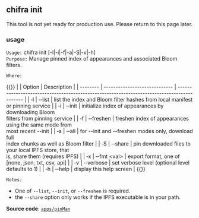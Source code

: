 ## chifra init

This tool is not yet ready for production use. Please return to this page later.

### usage

`Usage:`    chifra init [-l|-i|-f|-a|-S|-v|-h]  
`Purpose:`  Manage pinned index of appearances and associated Bloom filters.

`Where:`

{{<td>}}
|          | Option                        | Description                                                                                 |
| -------- | ----------------------------- | ------------------------------------------------------------------------------------------- |
| &#8208;l | &#8208;&#8208;list            | list the index and Bloom filter hashes from local manifest<br/>or pinning service           |
| &#8208;i | &#8208;&#8208;init            | initialize index of appearances by downloading Bloom<br/>filters from pinning service       |
| &#8208;f | &#8208;&#8208;freshen         | freshen index of appearances using the same mode from<br/>most recent --init                |
| &#8208;a | &#8208;&#8208;all             | for --init and --freshen modes only, download full<br/>index chunks as well as Bloom filter |
| &#8208;S | &#8208;&#8208;share           | pin downloaded files to your local IPFS store, that<br/>is, share them (requires IPFS)      |
| &#8208;x | &#8208;&#8208;fmt &lt;val&gt; | export format, one of [none, json, txt, csv, api]                                           |
| &#8208;v | &#8208;&#8208;verbose         | set verbose level (optional level defaults to 1)                                            |
| &#8208;h | &#8208;&#8208;help            | display this help screen                                                                    |
{{</td>}}

`Notes:`

- One of `--list`, `--init`, or `--freshen` is required.
- the `--share` option only works if the IPFS executable is in your path.

**Source code**: [`apps/pinMan`](https://github.com/TrueBlocks/trueblocks-core/tree/master/src/apps/pinMan)

